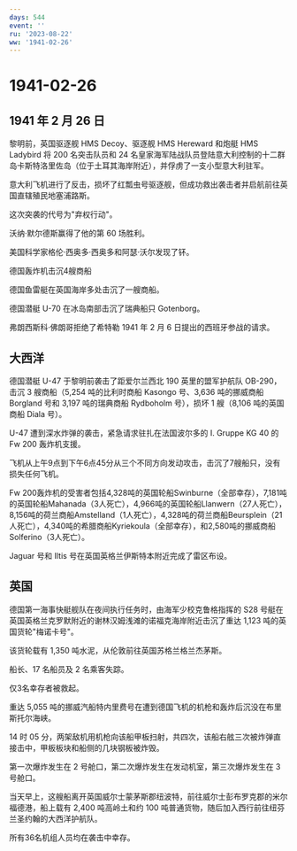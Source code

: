 ```yaml
---
days: 544
event: ''
ru: '2023-08-22'
ww: '1941-02-26'
---
```


# 1941-02-26

## 1941 年 2 月 26 日

黎明前，英国驱逐舰 HMS Decoy、驱逐舰 HMS Hereward 和炮艇 HMS Ladybird 将
200 名突击队员和 24
名皇家海军陆战队员登陆意大利控制的十二群岛卡斯特洛里佐岛（位于土耳其海岸附近），并俘虏了一支小型意大利驻军。

意大利飞机进行了反击，损坏了红瓢虫号驱逐舰，但成功救出袭击者并启航前往英国直辖殖民地塞浦路斯。

这次突袭的代号为"弃权行动"。

沃纳·默尔德斯赢得了他的第 60 场胜利。

美国科学家格伦·西奥多·西奥多和阿瑟·沃尔发现了钚。

德国轰炸机击沉4艘商船

德国鱼雷艇在英国海岸多处击沉了一艘商船。

德国潜艇 U-70 在冰岛南部击沉了瑞典船只 Gotenborg。

弗朗西斯科·佛朗哥拒绝了希特勒 1941 年 2 月 6 日提出的西班牙参战的请求。

## 大西洋

德国潜艇 U-47 于黎明前袭击了距爱尔兰西北 190 英里的盟军护航队
OB-290，击沉 3 艘商船（5,254 吨的比利时商船 Kasongo 号、3,636
吨的挪威商船 Borgland 号和 3,197 吨的瑞典商船 Rydboholm 号），损坏 1
艘（8,106 吨的英国商船 Diala 号）。

U-47 遭到深水炸弹的袭击，紧急请求驻扎在法国波尔多的 I. Gruppe KG 40 的
Fw 200 轰炸机支援。

飞机从上午9点到下午6点45分从三个不同方向发动攻击，击沉了7艘船只，没有损失任何飞机。

Fw
200轰炸机的受害者包括4,328吨的英国轮船Swinburne（全部幸存），7,181吨的英国轮船Mahanada（3人死亡），4,966吨的英国轮船Llanwern（27人死亡），8,156吨的荷兰商船Amstelland（1人死亡），4,328吨的荷兰商船Beursplein（21人死亡），4,340吨的希腊商船Kyriekoula（全部幸存），和2,580吨的挪威商船Solferino（3人死亡）。

Jaguar 号和 Iltis 号在英国英格兰伊斯特本附近完成了雷区布设。

## 英国

德国第一海事快艇舰队在夜间执行任务时，由海军少校克鲁格指挥的 S28
号艇在英国英格兰克罗默附近的谢林汉姆浅滩的诺福克海岸附近击沉了重达 1,123
吨的英国货轮"梅诺卡号"。

该货轮载有 1,350 吨水泥，从伦敦前往英国苏格兰格兰杰茅斯。

船长、17 名船员及 2 名乘客失踪。

仅3名幸存者被救起。

重达 5,055
吨的挪威汽船特内里费号在遭到德国飞机的机枪和轰炸后沉没在布里斯托尔海峡。

14 时 05
分，两架敌机用机枪向该船甲板扫射，共四次，该船右舷三次被炸弹直接击中，甲板板块和船侧的几块钢板被炸毁。

第一次爆炸发生在 2 号舱口，第二次爆炸发生在发动机室，第三次爆炸发生在 3
号舱口。

当天早上，这艘船离开英国威尔士蒙茅斯郡纽波特，前往威尔士彭布罗克郡的米尔福德港，船上载有
2,400 吨高岭土和约 100
吨普通货物，随后加入西行前往纽芬兰圣约翰的大西洋护航队。

所有36名机组人员均在袭击中幸存。